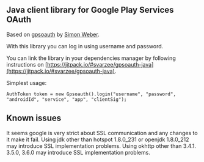 Java client library for Google Play Services OAuth
--------------------------------------------------

Based on [gpsoauth](https://github.com/simon-weber/gpsoauth) by [Simon Weber](https://github.com/simon-weber).

With this library you can log in using username and password.

You can link the library in your dependencies manager by following instructions on [https://jitpack.io/#svarzee/gpsoauth-java](https://jitpack.io/#svarzee/gpsoauth-java).

Simplest usage:
```
AuthToken token = new Gpsoauth().login("username", "password", "androidId", "service", "app", "clientSig");
```
Known issues
------------
It seems google is very strict about SSL communication and any changes to it make it fail.
Using jdk other than hotspot 1.8.0_231 or openjdk 1.8.0_212 may introduce SSL implementation problems.
Using okhttp other than 3.4.1. 3.5.0, 3.6.0 may introduce SSL implementation problems.
